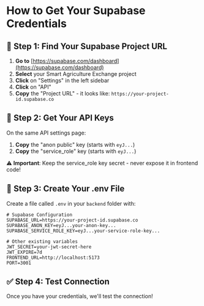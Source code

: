 # How to Get Your Supabase Credentials

## 🔑 **Step 1: Find Your Supabase Project URL**

1. **Go to** [https://supabase.com/dashboard](https://supabase.com/dashboard)
2. **Select** your Smart Agriculture Exchange project
3. **Click** on "Settings" in the left sidebar
4. **Click** on "API" 
5. **Copy** the "Project URL" - it looks like: `https://your-project-id.supabase.co`

## 🔑 **Step 2: Get Your API Keys**

On the same API settings page:

1. **Copy** the "anon public" key (starts with `eyJ...`)
2. **Copy** the "service_role" key (starts with `eyJ...`)

⚠️ **Important**: Keep the service_role key secret - never expose it in frontend code!

## 📝 **Step 3: Create Your .env File**

Create a file called `.env` in your `backend` folder with:

```env
# Supabase Configuration
SUPABASE_URL=https://your-project-id.supabase.co
SUPABASE_ANON_KEY=eyJ...your-anon-key...
SUPABASE_SERVICE_ROLE_KEY=eyJ...your-service-role-key...

# Other existing variables
JWT_SECRET=your-jwt-secret-here
JWT_EXPIRE=7d
FRONTEND_URL=http://localhost:5173
PORT=3001
```

## ✅ **Step 4: Test Connection**

Once you have your credentials, we'll test the connection!
